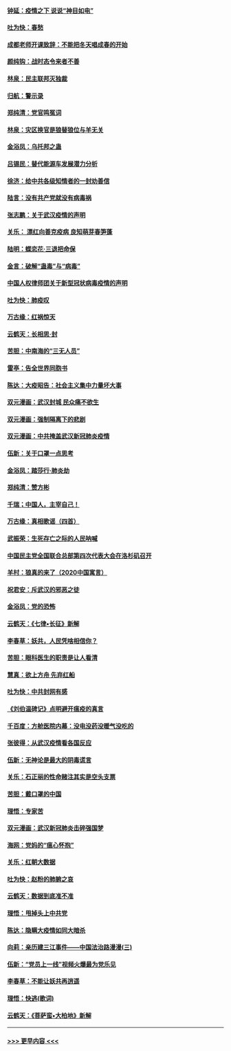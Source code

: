 #### [钟延：疫情之下 说说“神目如电”](../pages/nsc993/n11873121.md?t=02170202) 
#### [吐为快：春愁](../pages/nsc993/n11872801.md?t=02170202) 
#### [成都老师开课致辞：不能把冬天唱成春的开始](../pages/nsc993/n11872653.md?t=02170202) 
#### [颜纯钩：战时态令来者不善](../pages/nsc993/n11872011.md?t=02170202) 
#### [林泉：民主联邦灭独裁](../pages/nsc993/n11870998.md?t=02170202) 
#### [归航：警示录](../pages/nsc993/n11870963.md?t=02170202) 
#### [郑纯清：党官鸣冤词](../pages/nsc993/n11870938.md?t=02170202) 
#### [林泉：灾区换官是狼替狼位与羊无关](../pages/nsc993/n11870896.md?t=02170202) 
#### [金浴凤：乌托邦之蛊](../pages/nsc993/n11870879.md?t=02170202) 
#### [吕锡民：替代能源车发展潜力分析](../pages/nsc993/n11870656.md?t=02170202) 
#### [徐济：给中共各级知情者的一封劝善信](../pages/nsc993/n11868561.md?t=02170202) 
#### [陆言：没有共产党就没有病毒祸](../pages/nsc993/n11868232.md?t=02170202) 
#### [张志鹏：关于武汉疫情的声明](../pages/nsc993/n11867182.md?t=02170202) 
#### [关乐： 漂红向善克疫病 良知萌芽春笋蓬](../pages/nsc993/n11865710.md?t=02170202) 
#### [陆明：蝶恋花‧三退把命保](../pages/nsc993/n11865673.md?t=02170202) 
#### [金言：破解“蛊毒”与“病毒”](../pages/nsc993/n11864103.md?t=02170202) 
#### [中国人权律师团关于新型冠状病毒疫情的声明](../pages/nsc993/n11864249.md?t=02170202) 
#### [吐为快：肺疫叹](../pages/nsc993/n11864027.md?t=02170202) 
#### [万古缘：红祸惊天](../pages/nsc993/n11864079.md?t=02170202) 
#### [云鹤天：长相思‧封](../pages/nsc993/n11864006.md?t=02170202) 
#### [苦胆：中南海的“三无人员”](../pages/nsc993/n11862997.md?t=02170202) 
#### [雷亭：告全世界同胞书](../pages/nsc993/n11862572.md?t=02170202) 
#### [陈达：大疫昭告：社会主义集中力量坏大事](../pages/nsc993/n11859419.md?t=02170202) 
#### [双元漫画：武汉封城 民众痛不欲生](../pages/nsc993/n11859287.md?t=02170202) 
#### [双元漫画：强制隔离下的悲剧](../pages/nsc993/n11859244.md?t=02170202) 
#### [双元漫画：中共掩盖武汉新冠肺炎疫情](../pages/nsc993/n11858249.md?t=02170202) 
#### [伍新：关于口罩一点思考](../pages/nsc993/n11859195.md?t=02170202) 
#### [金浴凤：踏莎行‧肺炎劫](../pages/nsc993/n11858227.md?t=02170202) 
#### [郑纯清：赞方彬](../pages/nsc993/n11856803.md?t=02170202) 
#### [千瑞；中国人，主宰自己！](../pages/nsc993/n11856793.md?t=02170202) 
#### [万古缘：真相歌谣（四首）](../pages/nsc993/n11856263.md?t=02170202) 
#### [武振荣：生死存亡之际的人民呐喊](../pages/nsc993/n11856256.md?t=02170202) 
#### [中国民主党全国联合总部第四次代表大会在洛杉矶召开](../pages/nsc993/n11856344.md?t=02170202) 
#### [羊村：狼真的来了（2020中国寓言）](../pages/nsc993/n11856229.md?t=02170202) 
#### [祝君安：斥武汉的邪恶之徒](../pages/nsc993/n11855861.md?t=02170202) 
#### [金浴凤：党的恐怖](../pages/nsc993/n11855849.md?t=02170202) 
#### [云鹤天：《七律▪长征》新解](../pages/nsc993/n11855479.md?t=02170202) 
#### [李春草：妖共，人民凭啥相信你？](../pages/nsc993/n11855196.md?t=02170202) 
#### [苦胆：眼科医生的职责是让人看清](../pages/nsc993/n11853840.md?t=02170202) 
#### [慧真：欲上方舟 先弃红船](../pages/nsc993/n11853483.md?t=02170202) 
#### [吐为快：中共封网有感](../pages/nsc993/n11852575.md?t=02170202) 
#### [《刘伯温碑记》点明避开瘟疫的真言](../pages/nsc993/n11852128.md?t=02170202) 
#### [千百度：方舱医院内幕：没电没药没暖气没吃的](../pages/nsc993/n11850211.md?t=02170202) 
#### [张彼得：从武汉疫情看各国反应](../pages/nsc993/n11850102.md?t=02170202) 
#### [伍新：无神论是最大的阴毒谎言](../pages/nsc993/n11846129.md?t=02170202) 
#### [关乐：石正丽的性命赌注其实是空头支票](../pages/nsc993/n11846109.md?t=02170202) 
#### [苦胆：戴口罩的中国](../pages/nsc993/n11845576.md?t=02170202) 
#### [理悟：专家苦](../pages/nsc993/n11845564.md?t=02170202) 
#### [双元漫画：武汉新冠肺炎击碎强国梦](../pages/nsc993/n11843320.md?t=02170202) 
#### [海网：党妈的“瘟心怀抱”](../pages/nsc993/n11840740.md?t=02170202) 
#### [关乐：红朝大数据](../pages/nsc993/n11840675.md?t=02170202) 
#### [吐为快：赵粉的肺腑之哀](../pages/nsc993/n11840618.md?t=02170202) 
#### [云鹤天：数据到底准不准](../pages/nsc993/n11840325.md?t=02170202) 
#### [理悟：甩掉头上中共党](../pages/nsc993/n11838826.md?t=02170202) 
#### [陈达：隐瞒大疫情如同大暗杀](../pages/nsc993/n11838771.md?t=02170202) 
#### [向莉：亲历建三江事件——中国法治路漫漫(三)](../pages/nsc993/n11831825.md?t=02170202) 
#### [伍新：“党员上一线”视频火爆最为党乐见](../pages/nsc993/n11838200.md?t=02170202) 
#### [李春草：不能让妖共再逍遥](../pages/nsc993/n11838102.md?t=02170202) 
#### [理悟：快逃(歌词)](../pages/nsc993/n11838083.md?t=02170202) 
#### [云鹤天：《菩萨蛮▪大柏地》新解](../pages/nsc993/n11838059.md?t=02170202) 

----
#### [ >>> 更早内容 <<< ](../indexes/nsc993-earlier.md)
